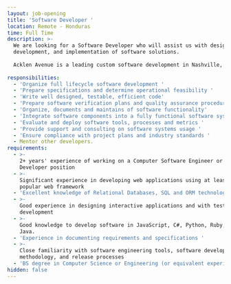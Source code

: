 ```yaml
---
layout: job-opening
title: 'Software Developer '
location: Remote - Honduras
time: Full Time
description: >-
  We are looking for a Software Developer who will assist us with design, 
  development, and implementation of software solutions. 
  
  Acklen Avenue is a leading custom software development in Nashville, Tennessee. 
 
responsibilities:
  - 'Organize full lifecycle software development '
  - 'Prepare specifications and determine operational feasibility '
  - 'Write well designed, testable, efficient code'
  - 'Prepare software verification plans and quality assurance procedures '
  - 'Organize, documents and maintains of software functionality'
  - 'Integrate software components into a fully functional software system '
  - 'Evaluate and deploy software tools, processes and metrics '
  - 'Provide support and consulting on software systems usage '
  - 'Ensure compliance with project plans and industry standards '
  - Mentor other developers.
requirements:
  - >-
    2+ years' experience of working on a Computer Software Engineer or Software
    Developer position 
  - >-
    Significant experience in developing web applications using at least one
    popular web framework 
  - 'Excellent knowledge of Relational Databases, SQL and ORM technologies '
  - >-
    Good experience in designing interactive applications and with test-driven
    development 
  - >-
    Good knowledge to develop software in JavaScript, C#, Python, Ruby, PHP or
    Java. 
  - 'Experience in documenting requirements and specifications '
  - >-
    Close familiarity with software engineering tools, software development
    methodology, and release processes 
  - 'BS degree in Computer Science or Engineering (or equivalent experience) '
hidden: false
---
```


